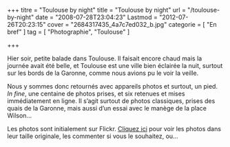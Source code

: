 +++
titre = "Toulouse by night"
title = "Toulouse by night"
url = "/toulouse-by-night"
date = "2008-07-28T23:04:23"
Lastmod = "2012-07-26T20:23:15"
cover = "2684317435_4a7c7ed032_b.jpg"
categorie = [ "En bref" ]
tag = [ "Photographie", "Toulouse" ]

+++

<p style="text-align: center;">
<p>Hier soir, petite balade dans Toulouse. Il faisait encore chaud mais la journée avait été belle, et Toulouse est une ville bien éclairée la nuit, surtout sur les bords de la Garonne, comme nous avions pu le voir la veille.</p>
<p>Nous y sommes donc retournés avec appareils photos et surtout, un pied.<em> In fine</em>, une centaine de photos prises, et six retenues et mises immédiatement en ligne. Il s&rsquo;agit surtout de photos classiques, prises des quais de la Garonne, mais aussi d&rsquo;un essai avec le manège de la place Wilson&#8230;</p>
<p>Les photos sont initialement sur Flickr. <a title="Toulouse sur Flickr" href="http://www.flickr.com/photos/nicolinux/sets/72157606271681363/" target="_blank">Cliquez ici</a> pour voir les photos dans leur taille originale, les commenter si vous le souhaitez, ou&#8230;</p>

